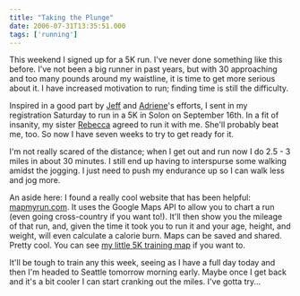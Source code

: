 ```yaml
---
title: "Taking the Plunge"
date: 2006-07-31T13:35:51.000
tags: ['running']
---
```


This weekend I signed up for a 5K run. I've never done something like this before. I've not been a big runner in past years, but with 30 approaching and too many pounds around my waistline, it is time to get more serious about it. I have increased motivation to run; finding time is still the difficulty.

Inspired in a good part by [Jeff](http://thedirtroad.net/jeff/) and [Adriene](http://thedirtroad.net/adriene/)'s efforts, I sent in my registration Saturday to run in a 5K in Solon on September 16th. In a fit of insanity, my sister [Rebecca](http://thehubbs.net/rebecca/) agreed to run it with me. She'll probably beat me, too. So now I have seven weeks to try to get ready for it.

I'm not really scared of the distance; when I get out and run now I do 2.5 - 3 miles in about 30 minutes. I still end up having to interspurse some walking amidst the jogging. I just need to push my endurance up so I can walk less and jog more.

An aside here: I found a really cool website that has been helpful: [mapmyrun.com](http://www.mapmyrun.com). It uses the Google Maps API to allow you to chart a run (even going cross-country if you want to!). It'll then show you the mileage of that run, and, given the time it took you to run it and your age, height, and weight, will even calculate a calorie burn. Maps can be saved and shared. Pretty cool. You can see [my little 5K training map](http://www.mapmyrun.com/view_run.php?r=ad60e0d0f03c58baccf2759d918cbbbf) if you want to.

It'll be tough to train any this week, seeing as I have a full day today and then I'm headed to Seattle tomorrow morning early. Maybe once I get back and it's a bit cooler I can start cranking out the miles. I've gotta try...
